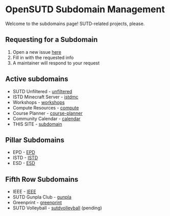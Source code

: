# OpenSUTD Subdomain Management

Welcome to the subdomains page! SUTD-related projects, please.

## Requesting for a Subdomain

1. Open a new issue [here](https://github.com/OpenSUTD/subdomains/issues/new?assignees=tlkh&labels=pending&template=subdomain-request.md&title=%5BREQ%5D+subdomain.opensutd.org)
2. Fill in with the requested info
3. A maintainer will respond to your request

## Active subdomains

* SUTD Unfiltered - [unfiltered](https://unfiltered.opensutd.org/)
* ISTD Minecraft Server - [istdmc](https://istdmc.opensutd.org/)
* Workshops - [workshops](https://workshops.opensutd.org/)
* Compute Resources - [compute](https://compute.opensutd.org/)
* Course Planner - [course-planner](https://course-planner.opensutd.org/)
* Community Calendar - [calendar](https://calendar.opensutd.org/)
* THIS SITE - [subdomain](https://subdomain.opensutd.org/)

## Pillar Subdomains

* EPD - [EPD](https://epd.opensutd.org)
* ISTD - [ISTD](https://istd.opensutd.org)
* ESD - [ESD](https://esd.opensutd.org)

## Fifth Row Subdomains

* IEEE - [IEEE](http://ieee.opensutd.org/)
* SUTD Gunpla Club - [gunpla](https://gunpla.opensutd.org/)
* Greenprint - [greenprint](https://greenprint.opensutd.org/)
* SUTD Volleyball - [sutdvolleyball](https://sutdvolleyball.opensutd.org) (pending)
